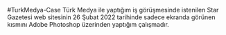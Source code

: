 #TurkMedya-Case Türk Medya ile yaptığım iş görüşmesinde istenilen Star Gazetesi web sitesinin 26 Şubat 2022 tarihinde sadece ekranda görünen kısmını Adobe Photoshop üzerinden yaptığım çalışmadır.
